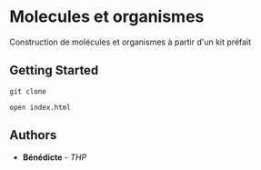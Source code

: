 # Molecules et organismes

Construction de molécules et organismes à partir d'un kit préfait

## Getting Started

```
git clone
```
```
open index.html
```


## Authors

* **Bénédicte** - *THP* 



